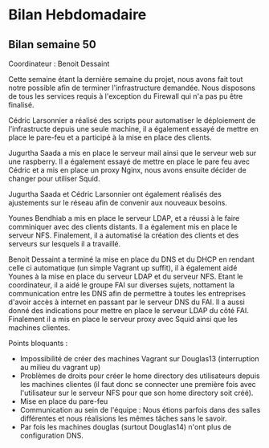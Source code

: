 # Bilan Hebdomadaire

## Bilan semaine 50

Coordinateur : Benoit Dessaint

Cette semaine étant la dernière semaine du projet, nous avons fait tout notre possible afin de terminer l'infrastructure demandée. Nous disposons de tous les services requis à l'exception du Firewall qui n'a pas pu être finalisé. 


Cédric Larsonnier a réalisé des scripts pour automatiser le déploiement de l'infrastructe depuis une seule machine, il a également essayé de mettre en place le pare-feu et a participé à la mise en place des clients.

Jugurtha Saada a mis en place le serveur mail ainsi que le serveur web sur une raspberry. Il a également essayé de mettre en place le pare feu avec Cédric et a mis en place un proxy Nginx, nous avons ensuite décider de changer pour utiliser Squid.

Jugurtha Saada et Cédric Larsonnier ont également réalisés des ajustements sur le réseau afin de convenir aux nouveaux besoins.

Younes Bendhiab a mis en place le serveur LDAP, et a réussi à le faire comminiquer avec des clients distants. Il a également mis en place le serveur NFS. Finalement, il a automatisé la création des clients et des serveurs sur lesquels il a travaillé.


Benoit Dessaint a terminé la mise en place du DNS et du DHCP en rendant celle ci automatique (un simple Vagrant up suffit), il à également aidé Younes à la mise en place du serveur LDAP et du serveur NFS. Etant le coordinateur, il a aidé le groupe FAI sur diverses sujets, nottament la communication entre les DNS afin de permettre à toutes les entreprises d'avoir accès à internet en passant par le serveur DNS du FAI. Il a aussi donné des indications pour mettre en place le serveur LDAP du côté FAI. Finalement il a mis en place le serveur proxy avec Squid ainsi que les machines clientes. 


Points bloquants : 

- Impossibilité de créer des machines Vagrant sur Douglas13 (interruption au milieu du vagrant up)
- Problèmes de droits pour créer le home directory des utilisateurs depuis les machines clientes (il faut donc se connecter une première fois avec l'utilisateur sur le serveur NFS pour que son home directory soit créé).
- Mise en place du pare-feu
- Communication au sein de l'équipe : Nous étions parfois dans des salles différentes et nous réalisions les mêmes tâches sans le savoir.
- Par fois les machines douglas (surtout Douglas14) n'ont plus de configuration DNS.
